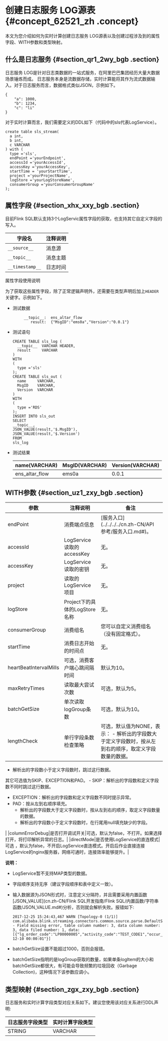 # 创建日志服务 LOG源表 {#concept_62521_zh .concept}

本文为您介绍如何为实时计算创建日志服务 LOG源表以及创建过程涉及到的属性字段、WITH参数和类型映射。

## 什么是日志服务 {#section_qr1_2wy_bgb .section}

日志服务 LOG是针对日志类数据的一站式服务，在阿里巴巴集团经历大量大数据场景锤炼而成。 日志服务本身是流数据存储，实时计算能将其作为流式数据输入。对于日志服务而言，数据格式类似JSON，示例如下。

``` {#codeblock_pa1_2qk_7x8 .language-json}
{
    "a": 1000,
    "b": 1234,
    "c": "li"
}
```

对于实时计算而言，我们需要定义的DDL如下（代码中的sls代表LogService）。

``` {#codeblock_hhk_j92_1fv .language-sql}
create table sls_stream(
  a int,
  b int,
  c VARCHAR
) with (
  type ='sls',  
  endPoint ='yourEndpoint',
  accessId ='yourAccessId',
  accessKey ='yourAccessKey',
  startTime = 'yourStartTime',
  project ='yourProjectName',
  logStore ='yourLogStoreName',
  consumerGroup ='yourConsumerGroupName'
);
```

## 属性字段 {#section_xhx_xxy_bgb .section}

目前Flink SQL默认支持3个LogServic属性字段的获取，也支持其它自定义字段的写入。

|字段名|注释说明|
|---|----|
|`__source__`|消息源|
|`__topic__`|消息主题|
|`__timestamp__`|日志时间|

 属性字段使用说明 

为了获取这些属性字段，除了正常逻辑声明外，还需要在类型声明后加上`HEADER`关键字。示例如下。

-   测试数据

    ``` {#codeblock_h6s_443_oyj}
         __topic__:  ens_altar_flow  
            result:  {"MsgID":"ems0a","Version":"0.0.1"}
    ```

-   测试语句

    ``` {#codeblock_q14_8p8_21o .language-sql}
    CREATE TABLE sls_log (
      __topic__  VARCHAR HEADER,
      result     VARCHAR  
    )
    WITH
    (
      type ='sls'
    );
    CREATE TABLE sls_out (
      name     VARCHAR,
      MsgID    VARCHAR,
      Version  VARCHAR 
    )
    WITH
    (
      type ='RDS'
    );
    INSERT INTO sls_out
    SELECT 
    __topic__,
    JSON_VALUE(result,'$.MsgID'),
    JSON_VALUE(result,'$.Version')
    FROM
    sls_log
    ```

-   测试结果

    |name\(VARCHAR\)|MsgID\(VARCHAR\)|Version\(VARCHAR\)|
    |---------------|----------------|------------------|
    |ens\_altar\_flow|ems0a|0.0.1|


## WITH参数 {#section_uz1_zxy_bgb .section}

|参数|注释说明|备注|
|--|----|--|
|endPoint|消费端点信息|[服务入口](../../../../cn.zh-CN/API 参考/服务入口.md#)。|
|accessId|LogService读取的accessKey|无。|
|accessKey|LogService读取的密钥|无。|
|project|读取的LogService项目|无。|
|logStore|Project下的具体的LogStore名称|无。|
|consumerGroup|消费组名|您可以自定义消费组名（没有固定格式）。|
|startTime|消费日志开始的时间点|无。|
|heartBeatIntervalMills|可选，消费客户端心跳间隔时间|默认为10。|
|maxRetryTimes|读取最大尝试次数|可选，默认为5。|
|batchGetSize|单次读取logGroup条数|可选，默认为10。|
|lengthCheck|单行字段条数检查策略|可选，默认值为NONE，表示： -   解析出的字段数大于定义字段数时，按从左到右的顺序，取定义字段数量的数据。
-   解析出的字段数小于定义字段数时，跳过这行数据。

 其它可选值为SKIP、EXCEPTION和PAD。 -   SKIP：解析出的字段数和定义字段数不同时跳过这行数据。
-   EXCEPTION：解析出的字段数和定义字段数不同时提示异常。
-   PAD：按从左到右顺序填充。
    -   解析出的字段数大于定义字段数时，按从左到右的顺序，取定义字段数量的数据。
    -   解析出的字段数小于定义字段数时，在行尾用null填充缺少的字段。

 |
|columnErrorDebug|是否打开调试开关|可选，默认为false，不打开。如果选择打开，将打印解析异常的日志。|
|directMode|是否使用LogService的直连模式|可选 ，默认为false，不开启LogService直连模式。开启后作业直接连接LogService的nginx服务器，网络可通时，连接效率能够提升。|

**说明：** 

-   LogService暂不支持MAP类型的数据。
-   字段顺序支持无序（建议字段顺序和表中定义一致）。
-   输入数据源为JSON形式时，注意定义分隔符，并且需要采用内置函数[JSON\_VALUE](cn.zh-CN/Flink SQL开发指南/Flink SQL/内置函数/字符串函数/JSON_VALUE.md#)分析，否则就会解析失败。报错如下:

    ``` {#codeblock_bzs_ihq_sau}
    2017-12-25 15:24:43,467 WARN [Topology-0 (1/1)] com.alibaba.blink.streaming.connectors.common.source.parse.DefaultSourceCollector - Field missing error, table column number: 3, data column number: 3, data filed number: 1, data: [{"lg_order_code":"LP00000005","activity_code":"TEST_CODE1","occur_time":"2017-12-10 00:00:01"}]                
    ```

-   batchGetSize设置不能超过1000，否则会报错。
-   batchGetSize指明的是logGroup获取的数量，如果单条logItem的大小和batchGetSize都很大，有可能会导致频繁的垃圾回收（Garbage Collection\)，这种情况下该参数应调小。

## 类型映射 {#section_zgx_zxy_bgb .section}

日志服务和实时计算字段类型对应关系如下。建议您使用该对应关系进行DDL声明:

|日志服务字段类型|实时计算字段类型|
|--------|--------|
|STRING|VARCHAR|

